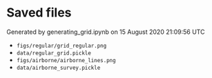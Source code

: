# Saved files 


Generated by generating_grid.ipynb on 15 August 2020 21:09:56 UTC

*  `figs/regular/grid_regular.png` 
*  `data/regular_grid.pickle` 
*  `figs/airborne/airborne_lines.png` 
*  `data/airborne_survey.pickle` 
